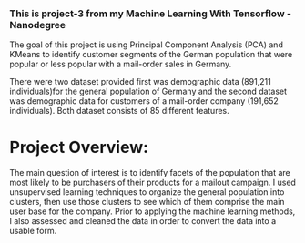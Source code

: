### This is project-3 from my Machine Learning With Tensorflow - Nanodegree

The goal of this project is using Principal Component Analysis (PCA) and KMeans to identify customer segments of the German population that were popular or less popular with a mail-order sales in Germany.

There were two dataset provided first was demographic data (891,211 individuals)for the general population of Germany and the second dataset was demographic data for customers of a mail-order company (191,652 individuals). Both dataset consists of 85 different features.


# Project Overview:
The main question of interest is to identify facets of the population that are most likely to be purchasers of their products for a mailout campaign. I used unsupervised learning techniques to organize the general population into clusters, then use those clusters to see which of them comprise the main user base for the company. Prior to applying the machine learning methods, I also assessed and cleaned the data in order to convert the data into a usable form.
